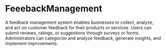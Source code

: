 # FeeebackManagement
A feedback management system enables businesses to collect, analyze, and act on customer feedback for their products or services. Users can submit reviews, ratings, or suggestions through surveys or forms. Administrators can categorize and analyze feedback, generate insights, and implement improvements.
